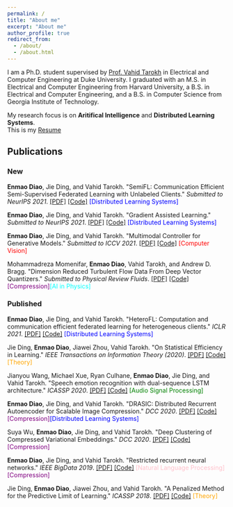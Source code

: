 ```yaml
---
permalink: /
title: "About me"
excerpt: "About me"
author_profile: true
redirect_from: 
  - /about/
  - /about.html
---
```

I am a Ph.D. student supervised by [Prof. Vahid Tarokh](https://ece.duke.edu/faculty/vahid-tarokh) in Electrical and Computer Engineering at Duke University.
I graduated with an M.S. in Electrical and Computer Engineering from Harvard University, 
a B.S. in Electrical and Computer Engineering, and a B.S. in Computer Science from Georgia Institute of Technology.

My research focus is on **Aritifical Intelligence** and **Distributed Learning Systems**.  
This is my [Resume](./files/Resume.pdf)

## Publications

### New
**Enmao Diao**, Jie Ding, and Vahid Tarokh. "SemiFL: Communication Efficient Semi-Supervised Federated Learning with Unlabeled Clients." <i>Submitted to NeurIPS 2021</i>.
[\[PDF\]](https://arxiv.org/abs/2106.01432)
[\[Code\]]()
<span style="color:blue">\[Distributed Learning Systems\]</span>

**Enmao Diao**, Jie Ding, and Vahid Tarokh. "Gradient Assisted Learning." <i>Submitted to NeurIPS 2021</i>.
[\[PDF\]](https://arxiv.org/abs/2106.01425)
[\[Code\]]()
<span style="color:blue">\[Distributed Learning Systems\]</span>

**Enmao Diao**, Jie Ding, and Vahid Tarokh. "Multimodal Controller for Generative Models." <i>Submitted to ICCV 2021</i>.
[\[PDF\]](https://arxiv.org/abs/2002.02572)
[\[Code\]](https://github.com/dem123456789/Multimodal-Controller-for-Generative-Models)
<span style="color:red">\[Computer Vision\]</span>

Mohammadreza Momenifar, **Enmao Diao**, Vahid Tarokh, and Andrew D. Bragg. "Dimension Reduced Turbulent Flow Data From Deep Vector Quantizers." <i>Submitted to Physical Review Fluids</i>.
[\[PDF\]](https://arxiv.org/abs/2103.01074)
[\[Code\]]()
<span style="color:purple">\[Compression\]</span><span style="color:cyan">\[AI in Physics\]</span>

### Published
**Enmao Diao**, Jie Ding, and Vahid Tarokh. "HeteroFL: Computation and communication efficient federated learning for heterogeneous clients." <i>ICLR 2021</i>.
[\[PDF\]](https://arxiv.org/abs/2010.01264)
[\[Code\]](https://github.com/dem123456789/HeteroFL)
<span style="color:blue">\[Distributed Learning Systems\]</span>

Jie Ding, **Enmao Diao**, Jiawei Zhou, Vahid Tarokh. "On Statistical Efficiency in Learning." <i>IEEE Transactions on Information Theory (2020)</i>.
[\[PDF\]](https://arxiv.org/abs/2012.13307)
[\[Code\]](https://github.com/dem123456789/On-Statistical-Efficiency-in-Learning)
<span style="color:orange">\[Theory\]</span>

Jianyou Wang, Michael Xue, Ryan Culhane, **Enmao Diao**, Jie Ding, and Vahid Tarokh. "Speech emotion recognition with dual-sequence LSTM architecture." <i>ICASSP 2020</i>.
[\[PDF\]](https://arxiv.org/abs/1910.08874)
[\[Code\]](https://github.com/dem123456789/Speech-Emotion-Recognition-with-Dual-Sequence-LSTM-Architecture)
<span style="color:green">\[Audio Signal Processing\]</span>

**Enmao Diao**, Jie Ding, and Vahid Tarokh. "DRASIC: Distributed Recurrent Autoencoder for Scalable Image Compression." <i>DCC 2020</i>.
[\[PDF\]](https://arxiv.org/abs/1903.09887)
[\[Code\]](https://github.com/dem123456789/Distributed-Recurrent-Autoencoder-for-Scalable-Image-Compression)
<span style="color:purple"> \[Compression\]</span><span style="color:blue">\[Distributed Learning Systems\]</span>

Suya Wu, **Enmao Diao**, Jie Ding, and Vahid Tarokh. "Deep Clustering of Compressed Variational Embeddings." <i>DCC 2020</i>.
[\[PDF\]](https://arxiv.org/abs/1910.10341)
[\[Code\]](https://github.com/dem123456789/Deep-Clustering-of-Compressed-Variational-Embeddings)
<span style="color:purple"> \[Compression\]</span>

**Enmao Diao**, Jie Ding, and Vahid Tarokh. "Restricted recurrent neural networks." <i>IEEE BigData 2019</i>.
[\[PDF\]](https://arxiv.org/abs/1908.07724)
[\[Code\]](https://github.com/dem123456789/Restricted-Recurrent-Neural-Networks)
<span style="color:pink">\[Natural Language Processing\]</span><span style="color:purple"> \[Compression\]</span>

Jie Ding, **Enmao Diao**, Jiawei Zhou, and Vahid Tarokh. "A Penalized Method for the Predictive Limit of Learning." <i>ICASSP 2018</i>.
[\[PDF\]](https://ieeexplore.ieee.org/document/8461832)
[\[Code\]](https://github.com/dem123456789/On-Statistical-Efficiency-in-Learning)
<span style="color:orange"> \[Theory\]</span>